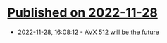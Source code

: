 # [Published on 2022-11-28](index.md)

* [2022-11-28, 16:08:12](https://news.ycombinator.com/item?id=33775334) - [AVX 512 will be the future](https://www.realworldtech.com/forum/?threadid=209249&curpostid=209596)
